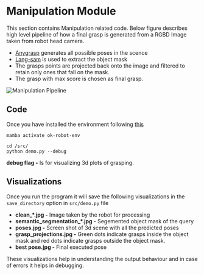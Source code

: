<!-- <img src="https://user-images.githubusercontent.com/12446953/208367719-4ef7922f-4001-41f7-aa9f-076e462d1325.png" width="60%"> -->

# Manipulation Module
This section contains Manipulation related code. Below figure describes high level pipeline of how a final grasp is generated from a RGBD Image taken from robot head camera.
* [Anygrasp](https://arxiv.org/abs/2212.08333) generates all possible poses in the scence
* [Lang-sam](https://github.com/luca-medeiros/lang-segment-anything) is used to extract the object mask
* The grasps points are projected back onto the image and filtered to retain only ones that fall on the mask.
* The grasp with max score is chosen as final grasp.

![Manipulation Pipeline](https://drive.google.com/uc?export=view&id=1H7ddROUyjqFDhEMOOyr_-vcOqFwm203o)

## Code
Once you have installed the environment following [this](../README.md#workspace-installation-and-setup)
```
mamba activate ok-robot-env

cd /src/
python demo.py --debug
```
**debug flag -** Is for visualizing 3d plots of grasping.

## Visualizations
Once you run the program it will save the following visualizations in the `save_directory` option in `src/demo.py` file
* **clean_*.jpg -** Image taken by the robot for processing
* **semantic_segmentation_*.jpg -** Segemented object mask of the query
* **poses.jpg -** Screen shot of 3d scene with all the predicted poses
* **grasp_projections.jpg -** Green dots indicate grasps inside the object mask and red dots indicate grasps outside the object mask.
* **best pose.jpg -** Final executed pose

These visualizations help in understanding the output behaviour and in case of errors it helps in debugging.
